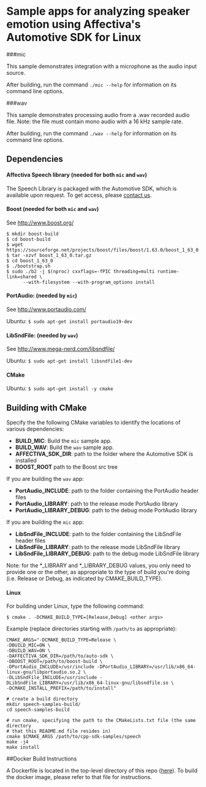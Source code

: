 # Sample apps for analyzing speaker emotion using Affectiva's Automotive SDK for Linux

###mic

This sample demonstrates integration with a microphone as the audio input source.

After building, run the command `./mic --help` for information on its command line options.

###wav

This sample demonstrates processing audio from a .wav recorded audio file.  Note: the file must contain mono audio with a 16 kHz sample rate.

After building, run the command `./wav --help` for information on its command line options.

## Dependencies

#### Affectiva Speech library (needed for both `mic` and `wav`)

The Speech Library is packaged with the Automotive SDK, which is available upon request. To get access, please [contact us](https://auto.affectiva.com/).

#### Boost (needed for both `mic` and `wav`)

See http://www.boost.org/

```
$ mkdir boost-build
$ cd boost-build
$ wget https://sourceforge.net/projects/boost/files/boost/1.63.0/boost_1_63_0.tar.gz
$ tar -xzvf boost_1_63_0.tar.gz
$ cd boost_1_63_0
$ ./bootstrap.sh
$ sudo ./b2 -j $(nproc) cxxflags=-fPIC threading=multi runtime-link=shared \
      --with-filesystem --with-program_options install
```

#### PortAudio: (needed by `mic`)

See http://www.portaudio.com/

Ubuntu:
`$ sudo apt-get install portaudio19-dev`

#### LibSndFile: (needed by `wav`)

See http://www.mega-nerd.com/libsndfile/

Ubuntu:
`$ sudo apt-get install libsndfile1-dev`

#### CMake
Ubuntu:
`$ sudo apt-get install -y cmake`



## Building with CMake

Specify the the following CMake variables to identify the locations of various dependencies:

- **BUILD_MIC**: Build the `mic` sample app.
- **BUILD_WAV**: Build the `wav` sample app.
- **AFFECTIVA_SDK_DIR**: path to the folder where the Automotive SDK is installed
- **BOOST_ROOT** path to the Boost src tree

If you are building the `wav` app:
- **PortAudio_INCLUDE**: path to the folder containing the PortAudio header files
- **PortAudio_LIBRARY**: path to the release mode PortAudio library
- **PortAudio_LIBRARY_DEBUG**: path to the debug mode PortAudio library

If you are building the `mic` app:
- **LibSndFile_INCLUDE**: path to the folder containing the LibSndFile header files
- **LibSndFile_LIBRARY**: path to the release mode LibSndFile library
- **LibSndFile_LIBRARY_DEBUG**: path to the debug mode LibSndFile library

Note: for the \*\_LIBRARY and \*\_LIBRARY_DEBUG values, you only need to provide one or the other, as appropriate to the type of build you're doing (i.e. Release or Debug, as indicated by CMAKE_BUILD_TYPE).

#### Linux

For building under Linux, type the following command:

`$ cmake . -DCMAKE_BUILD_TYPE=[Release,Debug] <other args>`

Example (replace directories starting with `/path/to` as appropriate):
```
CMAKE_ARGS="-DCMAKE_BUILD_TYPE=Release \
-DBUILD_MIC=ON \
-DBUILD_WAV=ON \
-DAFFECTIVA_SDK_DIR=/path/to/auto-sdk \
-DBOOST_ROOT=/path/to/boost-build \
-DPortAudio_INCLUDE=/usr/include -DPortAudio_LIBRARY=/usr/lib/x86_64-linux-gnu/libportaudio.so.2 \
-DLibSndFile_INCLUDE=/usr/include -DLibSndFile_LIBRARY=/usr/lib/x86_64-linux-gnu/libsndfile.so \
-DCMAKE_INSTALL_PREFIX=/path/to/install"

# create a build directory
mkdir speech-samples-build/
cd speech-samples-build

# run cmake, specifying the path to the CMakeLists.txt file (the same directory
# that this README.md file resides in)
cmake $CMAKE_ARGS /path/to/cpp-sdk-samples/speech
make -j4
make install
```

##Docker Build Instructions

A Dockerfile is located in the top-level directory of this repo ([here](../Dockerfile)). To build the docker image, please refer to that file for instructions.
